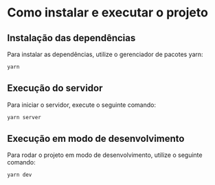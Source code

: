 # Como instalar e executar o projeto

## Instalação das dependências

Para instalar as dependências, utilize o gerenciador de pacotes yarn:

```bash
yarn
``` 

## Execução do servidor

Para iniciar o servidor, execute o seguinte comando:

```bash
yarn server 
``` 

## Execução em modo de desenvolvimento

Para rodar o projeto em modo de desenvolvimento, utilize o seguinte comando:

```bash
yarn dev
```